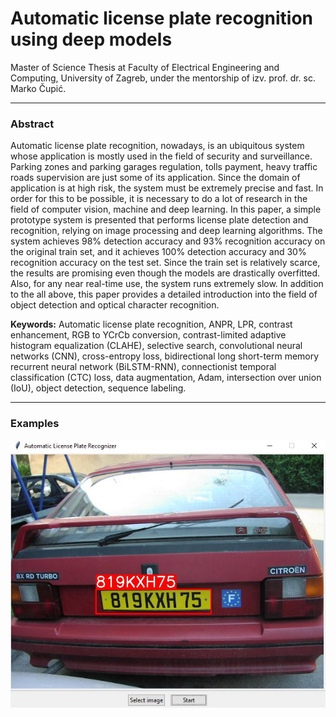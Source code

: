 # Automatic license plate recognition using deep models

Master of Science Thesis at Faculty of Electrical Engineering and Computing, University of Zagreb, under the 
mentorship of izv. prof. dr. sc. Marko Čupić.

---

### Abstract

Automatic license plate recognition, nowadays, is an ubiquitous system whose application is mostly used in the field of security and surveillance. Parking zones and parking garages regulation, tolls payment, heavy traffic roads supervision are just some of its application. Since the domain of application is at high risk, the system must be extremely precise and fast. In order for this to be possible, it is necessary to do a lot of research in the field of computer vision, machine and deep learning. In this paper, a simple prototype system is presented that performs license plate detection and recognition, relying on image processing and deep learning algorithms. The system achieves 98% detection accuracy and 93% recognition accuracy on the original train set, and it achieves 100% detection accuracy and 30% recognition accuracy on the test set. Since the train set is relatively scarce, the results are promising even though the models are drastically overfitted. Also, for any near real-time use, the system runs extremely slow. In addition to the all above, this paper provides a detailed introduction into the field of object detection and optical character recognition.

**Keywords:** Automatic license plate recognition, ANPR, LPR, contrast enhancement, RGB to YCrCb conversion, contrast-limited adaptive histogram equalization (CLAHE), selective search, convolutional neural networks (CNN), cross-entropy loss, bidirectional long short-term memory recurrent neural network (BiLSTM-RNN), connectionist temporal classification (CTC) loss, data augmentation, Adam, intersection over union (IoU), object detection, sequence labeling.

---

### Examples
![GUI](Examples/gui.jpg)
